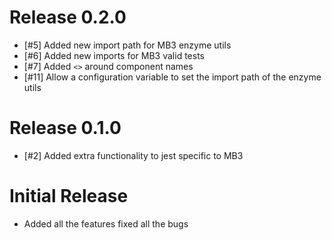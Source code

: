 # Release 0.2.0

- [#5] Added new import path for MB3 enzyme utils
- [#6] Added new imports for MB3 valid tests
- [#7] Added `<>` around component names
- [#11] Allow a configuration variable to set the import path of the enzyme utils

# Release 0.1.0

+ [#2] Added extra functionality to jest specific to MB3

# Initial Release

+ Added all the features fixed all the bugs
